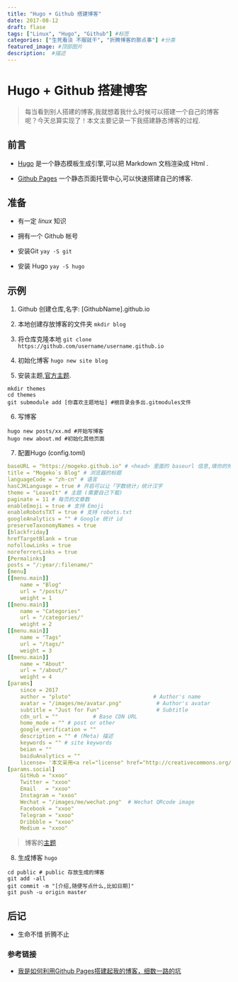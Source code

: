 ```yaml
---
title: "Hugo + Github 搭建博客"
date: 2017-08-12
draft: flase
tags: ["Linux", "Hugo", "Github"] #标签
categories: ["生死看淡 不服就干", "折腾博客的那点事"] #分类
featured_image: #顶部图片
description:  #描述
---
```


# Hugo + Github 搭建博客

> 每当看到别人搭建的博客,我就想着我什么时候可以搭建一个自己的博客呢？今天总算实现了！本文主要记录一下我搭建静态博客的过程.

## 前言

- [Hugo](https://github.com/gohugoio/hugo) 是一个静态模板生成引擎,可以把 Markdown 文档渲染成 Html .

- [Github Pages](https://pages.github.com/) 一个静态页面托管中心,可以快速搭建自己的博客.

## 准备

* 有一定 _linux_ 知识

* 拥有一个 Github 帐号

* 安装Git `yay -S git`

* 安装 Hugo `yay -S hugo`

## 示例

1.  Github 创建仓库,名字: [GithubName].github.io

2. 本地创建存放博客的文件夹 `mkdir blog`

3. 将仓库克隆本地 `git clone https://github.com/username/username.github.io`

4. 初始化博客 `hugo new site blog`

5. 安装主题,[官方主题](https://themes.gohugo.io/).

~~~shell
mkdir themes
cd themes
git submodule add [你喜欢主题地址] #根目录会多出.gitmodules文件
~~~

6. 写博客

~~~shell
hugo new posts/xx.md #开始写博客
hugo new about.md #初始化其他页面
~~~

7. 配置Hugo (config.toml)

```yml
baseURL = "https://mogeko.github.io" # <head> 里面的 baseurl 信息,填你的博客地址
title = "Mogeko`s Blog" # 浏览器的标题
languageCode = "zh-cn" # 语言
hasCJKLanguage = true # 开启可以让「字数统计」统计汉字
theme = "LeaveIt" # 主题 (需要自己下载)
paginate = 11 # 每页的文章数
enableEmoji = true # 支持 Emoji
enableRobotsTXT = true # 支持 robots.txt
googleAnalytics = "" # Google 统计 id
preserveTaxonomyNames = true
[blackfriday]
hrefTargetBlank = true
nofollowLinks = true
noreferrerLinks = true
[Permalinks]
posts = "/:year/:filename/"
[menu]
[[menu.main]]
    name = "Blog"
    url = "/posts/"
    weight = 1
[[menu.main]]
    name = "Categories"
    url = "/categories/"
    weight = 2
[[menu.main]]
    name = "Tags"
    url = "/tags/"
    weight = 3
[[menu.main]]
    name = "About"
    url = "/about/"
    weight = 4
[params]
    since = 2017
    author = "pluto"                          # Author's name
    avatar = "/images/me/avatar.png"           # Author's avatar
    subtitle = "Just for Fun"                  # Subtitle
    cdn_url = ""           # Base CDN URL
    home_mode = "" # post or other
    google_verification = ""
    description = "" # (Meta) 描述
    keywords = "" # site keywords
    beian = ""
    baiduAnalytics = ""
    license= '本文采用<a rel="license" href="http://creativecommons.org/licenses/by-nc/4.0/" target="_blank">知识共享署名-非商业性使用 4.0 国际许可协议</a>进行许可'
[params.social]
    GitHub = "xxoo"
    Twitter = "xxoo"
    Email   = "xxoo"
    Instagram = "xxoo"
    Wechat = "/images/me/wechat.png"  # Wechat QRcode image
    Facebook = "xxoo"
    Telegram = "xxoo"
    Dribbble = "xxoo"
    Medium = "xxoo"
```

> 博客的[主题](https://github.com/wbmins/LeaveIt)

8. 生成博客 `hugo`

```shell
cd public # public 存放生成的博客
git add -all
git commit -m "[介绍,随便写点什么,比如日期]"
git push -u origin master
```

## 后记

- 生命不惜 折腾不止
    
### 参考链接

- [我是如何利用Github Pages搭建起我的博客，细数一路的坑](https://www.cnblogs.com/jackyroc/p/7681938.html)
